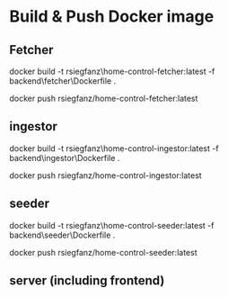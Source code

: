 # Build & Push Docker image

## Fetcher
docker build -t rsiegfanz\home-control-fetcher:latest -f backend\fetcher\Dockerfile .

docker push rsiegfanz/home-control-fetcher:latest

## ingestor
docker build -t rsiegfanz\home-control-ingestor:latest -f backend\ingestor\Dockerfile .

docker push rsiegfanz/home-control-ingestor:latest

## seeder
docker build -t rsiegfanz\home-control-seeder:latest -f backend\seeder\Dockerfile .

docker push rsiegfanz/home-control-seeder:latest

## server (including frontend)
